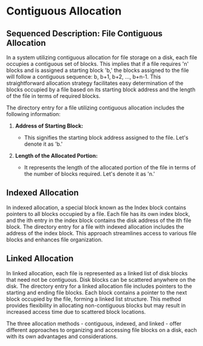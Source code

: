 # Contiguous Allocation

## Sequenced Description: File Contiguous Allocation

In a system utilizing contiguous allocation for file storage on a disk, each file occupies a contiguous set of blocks. This implies that if a file requires 'n' blocks and is assigned a starting block 'b,' the blocks assigned to the file will follow a contiguous sequence: b, b+1, b+2, …, b+n-1. This straightforward allocation strategy facilitates easy determination of the blocks occupied by a file based on its starting block address and the length of the file in terms of required blocks.

The directory entry for a file utilizing contiguous allocation includes the following information:

1. **Address of Starting Block:**
   - This signifies the starting block address assigned to the file. Let's denote it as 'b.'
  
2. **Length of the Allocated Portion:**
   - It represents the length of the allocated portion of the file in terms of the number of blocks required. Let's denote it as 'n.'

## Indexed Allocation

In indexed allocation, a special block known as the Index block contains pointers to all blocks occupied by a file. Each file has its own index block, and the ith entry in the index block contains the disk address of the ith file block. The directory entry for a file with indexed allocation includes the address of the index block. This approach streamlines access to various file blocks and enhances file organization.

## Linked Allocation

In linked allocation, each file is represented as a linked list of disk blocks that need not be contiguous. Disk blocks can be scattered anywhere on the disk. The directory entry for a linked allocation file includes pointers to the starting and ending file blocks. Each block contains a pointer to the next block occupied by the file, forming a linked list structure. This method provides flexibility in allocating non-contiguous blocks but may result in increased access time due to scattered block locations.

The three allocation methods - contiguous, indexed, and linked - offer different approaches to organizing and accessing file blocks on a disk, each with its own advantages and considerations.
